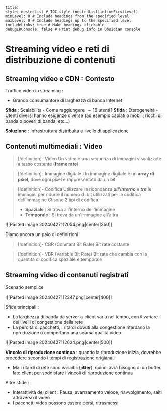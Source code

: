 ```table-of-contents
title: 
style: nestedList # TOC style (nestedList|inlineFirstLevel)
minLevel: 0 # Include headings from the specified level
maxLevel: 0 # Include headings up to the specified level
includeLinks: true # Make headings clickable
debugInConsole: false # Print debug info in Obsidian console
```
# Streaming video e reti di distribuzione di contenuti

## Streaming video e CDN : Contesto

Traffico video in streaming :
- Grando consumantore di larghezza di banda Internet

**Sfida** : Scalabilità - Come raggiungere $\sim 1B$ utenti?
**Sfida** : Eterogeneità - Utenti diversi hanno esigenze diverse (ad esempio cablati o mobili; ricchi di banda o poveri di banda; etc...)

**Soluzione** : Infrastruttura distribuita a livello di applicazione

## Contenuti multimediali : Video

>[!definition]- Video
>Un video è una sequenza di immagini visualizzate a tasso costante (**frame rate**)

>[!definition]- Immagine digitale
>Un immagine digitale è un **array di pixel**, dove ogni pixel è rappresentato da un bit

>[!definition]- Codifica
>Utilizzare la ridondanza ***all'interno*** e ***tra*** le immagini per ridurre il numero di bit utilizzati per la codifica dell'immagine
>Ci sono 2 tipi di codifica :
>- **Spaziale** : Si trova all'interno dell'immagine
>- **Temporale** : Si trova da un'immagine all'altra


![[Pasted image 20240427112054.png|center|350]]

Diamo ancora un paio di definizioni

>[!definition]- CBR (Constant Bit Rate)
>Bit rate costante

>[!definition]- VBR (Variable Bit Rate)
>Bit rate che cambia con la quantità di codifica spaziale e temporale

## Streaming video di contenuti registrati

Scenario semplice

![[Pasted image 20240427112347.png|center|400]]

Sfide principali :
- La larghezza di banda da server a client varia nel tempo, con il variare dei livelli di congestione della rete
- La perdità di pacchetti, i ritardi dovuti alla congestione ritardano la riproduzione o comportano una scarsa qualità video

![[Pasted image 20240427112624.png|center|500]]

**Vincolo di riproduzione continua** : quando la riproduzione inizia, dovrebbe procedere secondo i tempi di registrazione origianali
- Ma i ritardi di rete sono variaibli (**jitter**), quindi avrà bisogno di un buffer lato client per soddisfare i vincoli di riproduzione continua

Altre sfide : 
- Interattività del client : Pausa, avanzamento veloce, riavvolgimento, salti attraverso il video
- I pacchetti video possono essere persi, ritrasmessi

